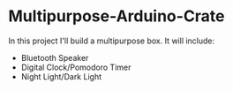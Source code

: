 # Multipurpose-Arduino-Crate
<p>In this project I'll build a multipurpose box.
It will include:</p>
<ul>
  <li>Bluetooth Speaker</li>
  <li>Digital Clock/Pomodoro Timer</li>
  <li>Night Light/Dark Light</li>
</ul>

